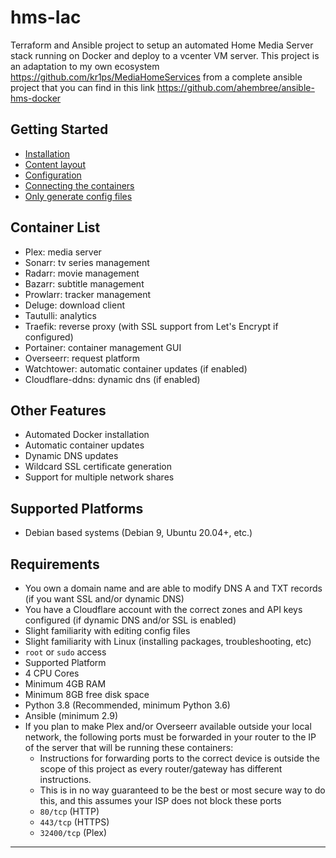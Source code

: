# hms-Iac

Terraform and Ansible project to setup an automated Home Media Server stack running on Docker and deploy to a vcenter VM server. This project is an adaptation to my own ecosystem https://github.com/kr1ps/MediaHomeServices from a complete ansible project that you can find in this link https://github.com/ahembree/ansible-hms-docker

## Getting Started

- [Installation](#installation)
- [Content layout](#content-layout)
- [Configuration](#configuration)
- [Connecting the containers](#connecting-the-containers)
- [Only generate config files](#only-generate-config-files)

## Container List

- Plex: media server
- Sonarr: tv series management
- Radarr: movie management
- Bazarr: subtitle management
- Prowlarr: tracker management
- Deluge: download client
- Tautulli: analytics
- Traefik: reverse proxy (with SSL support from Let's Encrypt if configured)
- Portainer: container management GUI
- Overseerr: request platform
- Watchtower: automatic container updates (if enabled)
- Cloudflare-ddns: dynamic dns (if enabled)

## Other Features

- Automated Docker installation
- Automatic container updates
- Dynamic DNS updates
- Wildcard SSL certificate generation
- Support for multiple network shares

## Supported Platforms

- Debian based systems (Debian 9, Ubuntu 20.04+, etc.)

## Requirements

- You own a domain name and are able to modify DNS A and TXT records (if you want SSL and/or dynamic DNS)
- You have a Cloudflare account with the correct zones and API keys configured (if dynamic DNS and/or SSL is enabled)
- Slight familiarity with editing config files
- Slight familiarity with Linux (installing packages, troubleshooting, etc)
- `root` or `sudo` access
- Supported Platform
- 4 CPU Cores
- Minimum 4GB RAM
- Minimum 8GB free disk space
- Python 3.8 (Recommended, minimum Python 3.6)
- Ansible (minimum 2.9)
- If you plan to make Plex and/or Overseerr available outside your local network, the following ports must be forwarded in your router to the IP of the server that will be running these containers:
  - Instructions for forwarding ports to the correct device is outside the scope of this project as every router/gateway has different instructions.
  - This is in no way guaranteed to be the best or most secure way to do this, and this assumes your ISP does not block these ports
  - `80/tcp` (HTTP)
  - `443/tcp` (HTTPS)
  - `32400/tcp` (Plex)

---